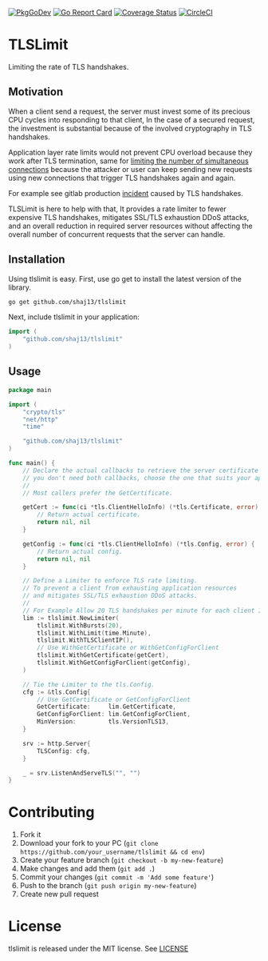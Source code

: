 [![PkgGoDev](https://pkg.go.dev/badge/github.com/shaj13/tlslimit)](https://pkg.go.dev/github.com/shaj13/tlslimit)
[![Go Report Card](https://goreportcard.com/badge/github.com/shaj13/tlslimit)](https://goreportcard.com/report/github.com/shaj13/tlslimit)
[![Coverage Status](https://coveralls.io/repos/github/shaj13/tlslimit/badge.svg?branch=main)](https://coveralls.io/github/shaj13/tlslimit?branch=main)
[![CircleCI](https://circleci.com/gh/shaj13/tlslimit/tree/main.svg?style=svg)](https://circleci.com/gh/shaj13/env/tree/main)

# TLSLimit
Limiting the rate of TLS handshakes.

## Motivation
When a client send a request, the server must invest some of its precious CPU cycles into responding to that client, In the case of a secured request, the investment is substantial because of the involved cryptography in TLS handshakes. 

Application layer rate limits would not prevent CPU overload because they work after TLS termination, same for [limiting the number of simultaneous connections](https://pkg.go.dev/golang.org/x/net/netutil) because the attacker or user can keep sending new requests using new connections that trigger TLS handshakes again and again.

For example see gitlab production [incident](https://gitlab.com/gitlab-com/gl-infra/production/-/issues/6769) caused by TLS handshakes.

TLSLimit is here to help with that, It provides a rate limiter to fewer expensive TLS handshakes, mitigates SSL/TLS exhaustion DDoS attacks, and an overall reduction in required server resources without affecting the overall number of concurrent requests that the server can handle.

## Installation 
Using tlslimit is easy. First, use go get to install the latest version of the library.

```sh
go get github.com/shaj13/tlslimit
```
Next, include tlslimit in your application:
```go
import (
    "github.com/shaj13/tlslimit"
)
```

## Usage
```go
package main

import (
	"crypto/tls"
	"net/http"
	"time"

	"github.com/shaj13/tlslimit"
)

func main() {
	// Declare the actual callbacks to retrieve the server certificate
	// you don't need both callbacks, choose the one that suits your application needs.
	//
	// Most callers prefer the GetCertificate.

	getCert := func(ci *tls.ClientHelloInfo) (*tls.Certificate, error) {
		// Return actual certificate.
		return nil, nil
	}

	getConfig := func(ci *tls.ClientHelloInfo) (*tls.Config, error) {
		// Return actual config.
		return nil, nil
	}

	// Define a Limiter to enforce TLS rate limiting.
	// To prevent a client from exhausting application resources
	// and mitigates SSL/TLS exhaustion DDoS attacks.
	//
	// For Example Allow 20 TLS handshakes per minute for each client IP.
	lim := tlslimit.NewLimiter(
		tlslimit.WithBursts(20),
		tlslimit.WithLimit(time.Minute),
		tlslimit.WithTLSClientIP(),
		// Use WithGetCertificate or WithGetConfigForClient
		tlslimit.WithGetCertificate(getCert),
		tlslimit.WithGetConfigForClient(getConfig),
	)

	// Tie the Limiter to the tls.Config.
	cfg := &tls.Config{
		// Use GetCertificate or GetConfigForClient
		GetCertificate:     lim.GetCertificate,
		GetConfigForClient: lim.GetConfigForClient,
		MinVersion:         tls.VersionTLS13,
	}

	srv := http.Server{
		TLSConfig: cfg,
	}

	_ = srv.ListenAndServeTLS("", "")
}
```

# Contributing
1. Fork it
2. Download your fork to your PC (`git clone https://github.com/your_username/tlslimit && cd env`)
3. Create your feature branch (`git checkout -b my-new-feature`)
4. Make changes and add them (`git add .`)
5. Commit your changes (`git commit -m 'Add some feature'`)
6. Push to the branch (`git push origin my-new-feature`)
7. Create new pull request

# License
tlslimit is released under the MIT license. See [LICENSE](https://github.com/shaj13/tlslimit/blob/main/LICENSE)
